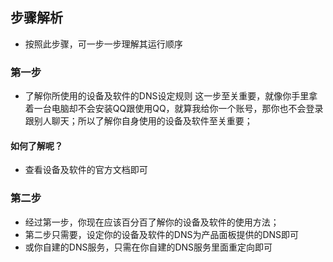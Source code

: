 ## 步骤解析

- 按照此步骤，可一步一步理解其运行顺序

### 第一步

- 了解你所使用的设备及软件的DNS设定规则 这一步至关重要，就像你手里拿着一台电脑却不会安装QQ跟使用QQ，就算我给你一个账号，那你也不会登录跟别人聊天；所以了解你自身使用的设备及软件至关重要；

#### 如何了解呢？

- 查看设备及软件的官方文档即可

### 第二步

- 经过第一步，你现在应该百分百了解你的设备及软件的使用方法；
- 第二步只需要，设定你的设备及软件的DNS为产品面板提供的DNS即可
- 或你自建的DNS服务，只需在你自建的DNS服务里面重定向即可